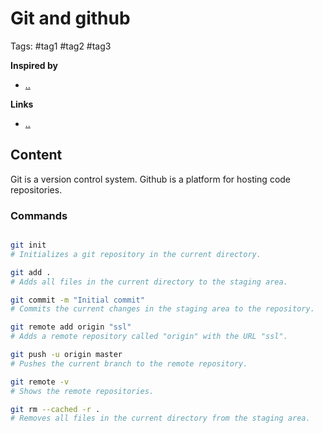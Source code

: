 # Git and github

Tags: #tag1 #tag2 #tag3

**Inspired by**
- [..]()

**Links**
- [..]()

## Content

Git is a version control system. Github is a platform for hosting code repositories.


### Commands

```bash

git init
# Initializes a git repository in the current directory.

git add .
# Adds all files in the current directory to the staging area.

git commit -m "Initial commit"
# Commits the current changes in the staging area to the repository.

git remote add origin "ssl"
# Adds a remote repository called "origin" with the URL "ssl".

git push -u origin master
# Pushes the current branch to the remote repository.

git remote -v
# Shows the remote repositories.

git rm --cached -r .
# Removes all files in the current directory from the staging area.

```